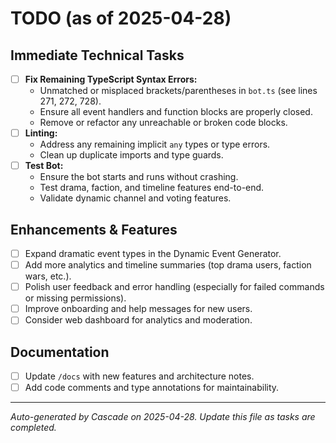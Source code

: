 # TODO (as of 2025-04-28)

## Immediate Technical Tasks
- [ ] **Fix Remaining TypeScript Syntax Errors:**
    - Unmatched or misplaced brackets/parentheses in `bot.ts` (see lines 271, 272, 728).
    - Ensure all event handlers and function blocks are properly closed.
    - Remove or refactor any unreachable or broken code blocks.
- [ ] **Linting:**
    - Address any remaining implicit `any` types or type errors.
    - Clean up duplicate imports and type guards.
- [ ] **Test Bot:**
    - Ensure the bot starts and runs without crashing.
    - Test drama, faction, and timeline features end-to-end.
    - Validate dynamic channel and voting features.

## Enhancements & Features
- [ ] Expand dramatic event types in the Dynamic Event Generator.
- [ ] Add more analytics and timeline summaries (top drama users, faction wars, etc.).
- [ ] Polish user feedback and error handling (especially for failed commands or missing permissions).
- [ ] Improve onboarding and help messages for new users.
- [ ] Consider web dashboard for analytics and moderation.

## Documentation
- [ ] Update `/docs` with new features and architecture notes.
- [ ] Add code comments and type annotations for maintainability.

---

*Auto-generated by Cascade on 2025-04-28. Update this file as tasks are completed.*
